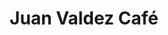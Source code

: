 ---
title: "Juan Valdez Café"
url: /las-condes/juan-valdez-cafe-avenida-padre-hurtado-sur/
shop: Kaffee
---